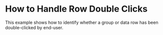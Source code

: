 # How to Handle Row Double Clicks


<p>This example shows how to identify whether a group or data row has been double-clicked by end-user.</p>

<br/>


